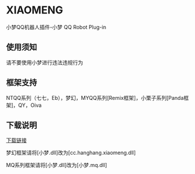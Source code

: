 # XIAOMENG
小梦QQ机器人插件-小梦 QQ Robot Plug-in

## 使用须知
 请不要使用小梦进行违法违规行为
## 框架支持
 NTQQ系列（七七，Eb），梦幻，MYQQ系列[Remix框架]，小栗子系列[Panda框架]，QY，Oiva 
## 下载说明
[下载链接](https://github.com/HANG-XM/XIAOMENG/releases)

梦幻框架请将[小梦.dll]改为[cc.hanghang.xiaomeng.dll]

MQ系列框架请将[小梦.dll]改为[小梦.mq.dll]
